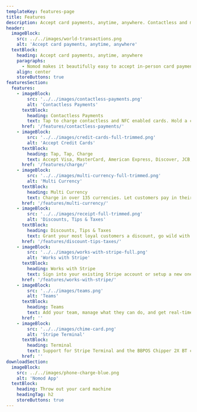 ```yaml
---
templateKey: features-page
title: Features
description: Accept card payments, anytime, anywhere. Contactless and more!
header:
  imageBlock:
    src: ../../images/world-transactions.png
    alt: 'Accept card payments, anytime, anywhere'
  textBlock:
    heading: Accept card payments, anytime, anywhere
    paragraphs:
      - Nomod makes it beautifully easy to accept in-person card payments right on your device
    align: center
    storeButtons: true
featuresSection:
  features:
    - imageBlock:
        src: '../../images/contactless-payments.png'
        alt: 'Contactless Payments'
      textBlock:
        heading: Contactless Payments
        text: Tap to charge contactless and NFC enabled cards. Hold a card against your device's NFC chip and boom, you're in business! Exclusive to Android
      href: '/features/contactless-payments/'
    - imageBlock:
        src: '../../images/credit-cards-full-trimmed.png'
        alt: 'Accept Credit Cards'
      textBlock:
        heading: Tap, Tap, Charge
        text: Accept Visa, MasterCard, American Express, Discover, JCB, Union Pay, and a bunch more with a few simple taps
      href: '/features/charge/'
    - imageBlock:
        src: '../../images/multi-currency-full-trimmed.png'
        alt: 'Multi Currency'
      textBlock:
        heading: Multi Currency
        text: Charge in over 135 currencies. Let customers pay in their native currency, you get paid in yours
      href: '/features/multi-currency/'
    - imageBlock:
        src: '../../images/receipt-full-trimmed.png'
        alt: 'Discounts, Tips & Taxes'
      textBlock:
        heading: Discounts, Tips & Taxes
        text: Grant your most loyal customers a discount, go wild with tips for your team, and capture taxes to stay compliant
      href: '/features/discount-tips-taxes/'
    - imageBlock:
        src: '../../images/works-with-stripe-full.png'
        alt: 'Works with Stripe'
      textBlock:
        heading: Works with Stripe
        text: Sign into your existing Stripe account or setup a new one when signing up!
      href: '/features/works-with-stripe/'
    - imageBlock:
        src: '../../images/teams.png'
        alt: 'Teams'
      textBlock:
        heading: Teams
        text: Add your team, manage what they can do, and get real-time charge data from across your business. Coming soon!
      href: ''
    - imageBlock:
        src: '../../images/chime-card.png'
        alt: 'Stripe Terminal'
      textBlock:
        heading: Terminal
        text: Support for Stripe Terminal and the BBPOS Chipper 2X BT card reader is coming soon!
      href: ''
downloadSection:
  imageBlock:
    src: ../../images/phone-charge-blue.png
    alt: 'Nomod App'
  textBlock:
    heading: Throw out your card machine
    headingTag: h2
    storeButtons: true
---
```

